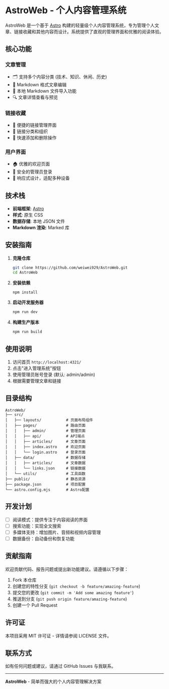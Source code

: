 # AstroWeb - 个人内容管理系统

AstroWeb 是一个基于 [Astro](https://astro.build/) 构建的轻量级个人内容管理系统，专为管理个人文章、链接收藏和其他内容而设计。系统提供了直观的管理界面和优雅的阅读体验。

## 核心功能

### 文章管理
- 🗂️ 支持多个内容分类 (技术、知识、休闲、历史)
- 📝 Markdown 格式文章编辑
- 📎 本地 Markdown 文件导入功能
- 🔍 文章详情查看与预览

### 链接收藏
- 🔗 便捷的链接管理界面
- 📌 链接分类和组织
- 🔄 快速添加和删除操作

### 用户界面
- 🏠 优雅的欢迎页面
- 🔐 安全的管理员登录
- 📱 响应式设计，适配多种设备

## 技术栈

- **前端框架**: [Astro](https://astro.build/)
- **样式**: 原生 CSS
- **数据存储**: 本地 JSON 文件
- **Markdown 渲染**: Marked 库

## 安装指南

1. **克隆仓库**
   ```bash
   git clone https://github.com/weiwei929/AstroWeb.git
   cd AstroWeb
   ```

2. **安装依赖**
   ```bash
   npm install
   ```

3. **启动开发服务器**
   ```bash
   npm run dev
   ```

4. **构建生产版本**
   ```bash
   npm run build
   ```

## 使用说明

1. 访问首页 `http://localhost:4321/`
2. 点击"进入管理系统"按钮
3. 使用管理员账号登录 (默认: admin/admin)
4. 根据需要管理文章和链接

## 目录结构

```
AstroWeb/
├── src/
│   ├── layouts/           # 页面布局组件
│   ├── pages/             # 路由页面
│   │   ├── admin/         # 管理页面
│   │   ├── api/           # API端点
│   │   ├── articles/      # 文章页面
│   │   ├── index.astro    # 欢迎页面
│   │   └── login.astro    # 登录页面
│   ├── data/              # 数据存储
│   │   ├── articles/      # 文章数据
│   │   └── links.json     # 链接数据
│   └── utils/             # 工具函数
├── public/                # 静态资源
├── package.json           # 项目配置
└── astro.config.mjs       # Astro配置
```

## 开发计划

- [ ] 阅读模式：提供专注于内容阅读的界面
- [ ] 搜索功能：实现全文搜索
- [ ] 多媒体支持：增加图片、音频和视频内容管理
- [ ] 数据备份：自动备份和恢复功能

## 贡献指南

欢迎贡献代码、报告问题或提出新功能建议。请遵循以下步骤：

1. Fork 本仓库
2. 创建您的特性分支 (`git checkout -b feature/amazing-feature`)
3. 提交您的更改 (`git commit -m 'Add some amazing feature'`)
4. 推送到分支 (`git push origin feature/amazing-feature`)
5. 创建一个 Pull Request

## 许可证

本项目采用 MIT 许可证 - 详情请参阅 LICENSE 文件。

## 联系方式

如有任何问题或建议，请通过 GitHub Issues 与我联系。

---

**AstroWeb** - 简单而强大的个人内容管理解决方案
